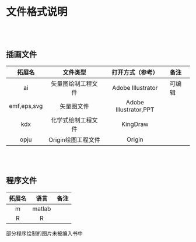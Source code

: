 # 文件格式说明
<br><br>
## 插画文件
|拓展名|文件类型|打开方式（参考）|备注|
|:----:|:----:|:----:|:----|
|ai|矢量图绘制工程文件|Adobe Illustrator|可编辑|
|emf,eps,svg|矢量图文件|Adobe Illustrator,PPT||
|kdx|化学式绘制工程文件|KingDraw||
|opju|Origin绘图工程文件|Origin||

<br><br>
## 程序文件
|拓展名|语言|备注|
|:----:|:----:|:----|
|m|matlab||
|R|R||

部分程序绘制的图片未被编入书中

